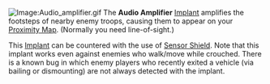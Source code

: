 ![Image:Audio_amplifier.gif](Audio_amplifier.md.gif "fig:Image:Audio_amplifier.gif")
The **Audio Amplifier** [Implant](Implants.md) amplifies the
footsteps of nearby enemy troops, causing them to appear on your
[Proximity Map](../terminology/Proximity_Map.md). (Normally you need
line-of-sight.)

This [Implant](Implants.md) can be countered with the use of
[Sensor Shield](Sensor_Shield.md). Note that this implant works
even against enemies who walk/move while crouched. There is a known bug
in which enemy players who recently exited a vehicle (via bailing or
dismounting) are not always detected with the implant.

<!--[Category:Implants](../Category:Implants.md)-->
